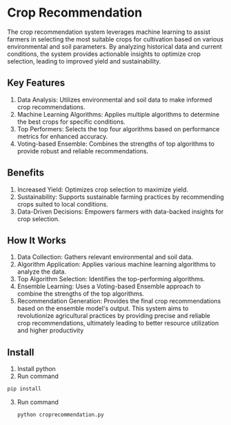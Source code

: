 # Crop Recommendation 
The crop recommendation system leverages machine learning to assist farmers in selecting the most suitable crops for cultivation based on various environmental and soil parameters. By analyzing historical data and current conditions, the system provides actionable insights to optimize crop selection, leading to improved yield and sustainability.

## Key Features
1. Data Analysis: Utilizes environmental and soil data to make informed crop recommendations.
2. Machine Learning Algorithms: Applies multiple algorithms to determine the best crops for specific conditions.
3. Top Performers: Selects the top four algorithms based on performance metrics for enhanced accuracy.
4. Voting-based Ensemble: Combines the strengths of top algorithms to provide robust and reliable recommendations.
   
## Benefits
1. Increased Yield: Optimizes crop selection to maximize yield.
2. Sustainability: Supports sustainable farming practices by recommending crops suited to local conditions.
4. Data-Driven Decisions: Empowers farmers with data-backed insights for crop selection.

## How It Works
1. Data Collection: Gathers relevant environmental and soil data.
2. Algorithm Application: Applies various machine learning algorithms to analyze the data.
3. Top Algorithm Selection: Identifies the top-performing algorithms.
4. Ensemble Learning: Uses a Voting-based Ensemble approach to combine the strengths of the top algorithms.
5. Recommendation Generation: Provides the final crop recommendations based on the ensemble model's output.
This system aims to revolutionize agricultural practices by providing precise and reliable crop recommendations, ultimately leading to better resource utilization and higher productivity

## Install
1. Install python
2. Run command
  ```bash
  pip install
  ```
3. Run command
   ```bash
   python croprecommendation.py
   ```

